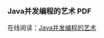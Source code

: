 ### Java并发编程的艺术 PDF

在线阅读：<a href="http://itmyhome.com/java-concurrent-programming" target="_blank">Java并发编程的艺术</a>